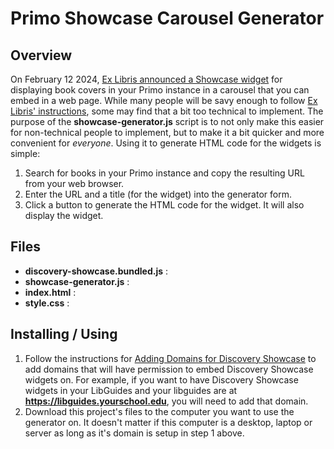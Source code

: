 # Primo Showcase Carousel Generator

## Overview
On February 12 2024, [Ex Libris announced a Showcase widget](https://exlibrisgroup.com/announcement/announcement-new-showcase-carousel-on-ex-libris-primo/) for displaying book covers in your Primo instance in a carousel that you can embed in a web page. While many people will be savy enough to follow [Ex Libris' instructions](https://developers.exlibrisgroup.com/blog/primo-showcase-how-to-embed/), some may find that a bit too technical to implement. The purpose of the **showcase-generator.js** script is to not only make this easier for non-technical people to implement, but to make it a bit quicker and more convenient for *everyone*. Using it to generate HTML code for the widgets is simple:
1. Search for books in your Primo instance and copy the resulting URL from your web browser.
2. Enter the URL and a title (for the widget) into the generator form.
3. Click a button to generate the HTML code for the widget. It will also display the widget.

## Files
* **discovery-showcase.bundled.js** : 
* **showcase-generator.js** :
* **index.html** : 
* **style.css** : 

## Installing / Using
1. Follow the instructions for [Adding Domains for Discovery Showcase](https://knowledge.exlibrisgroup.com/Primo/Product_Documentation/020Primo_VE/Primo_VE_(English)/120Other_Configurations/Adding_Domains_for_Discovery_Showcase) to add domains that will have permission to embed Discovery Showcase widgets on. For example, if you want to have Discovery Showcase widgets in your LibGuides and your libguides are at **https://libguides.yourschool.edu**, you will need to add that domain.
2. Download this project's files to the computer you want to use the generator on. It doesn't matter if this computer is a desktop, laptop or server as long as it's domain is setup in step 1 above.
